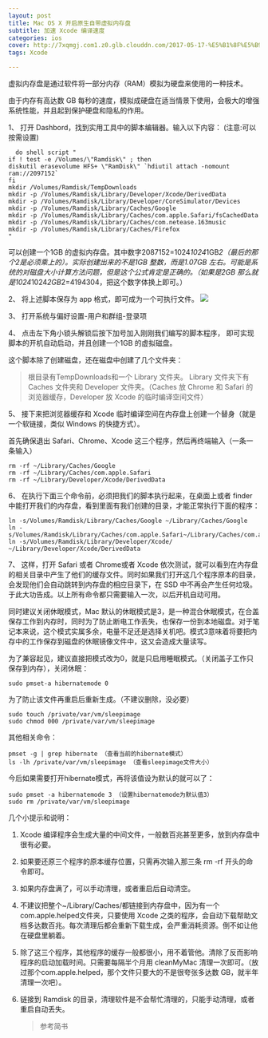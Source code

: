 ```yaml
---
layout: post
title: Mac OS X 开启原生自带虚拟内存盘
subtitle: 加速 Xcode 编译速度
categories: ios
cover: http://7xqmgj.com1.z0.glb.clouddn.com/2017-05-17-%E5%B1%8F%E5%B9%95%E5%BF%AB%E7%85%A7%202017-05-17%20%E4%B8%8A%E5%8D%889.59.46.png
tags: Xcode

---
```


虚拟内存盘是通过软件将一部分内存（RAM）模拟为硬盘来使用的一种技术。

由于内存有高达数 GB 每秒的速度，模拟成硬盘在适当情景下使用，会极大的增强系统性能，并且起到保护硬盘和隐私的作用。

1、 打开 Dashbord，找到实用工具中的脚本编辑器。输入以下内容： (注意:可以按需设置) 

	  do shell script "
	if ! test -e /Volumes/\"Ramdisk\" ; then
	diskutil erasevolume HFS+ \"RamDisk\" `hdiutil attach -nomount 	ram://2097152`
	fi
	mkdir /Volumes/Ramdisk/TempDownloads
	mkdir -p /Volumes/Ramdisk/Library/Developer/Xcode/DerivedData
	mkdir -p /Volumes/Ramdisk/Library/Developer/CoreSimulator/Devices
	mkdir -p /Volumes/Ramdisk/Library/Caches/Google
	mkdir -p /Volumes/Ramdisk/Library/Caches/com.apple.Safari/fsCachedData
	mkdir -p /Volumes/Ramdisk/Library/Caches/com.netease.163music
	mkdir -p /Volumes/Ramdisk/Library/Caches/Firefox
	"  
	
可以创建一个1GB 的虚拟内存盘。其中数字2087152=1024*1024*1GB*2（最后的那个2是必须乘上的）。实际创建出来的不是1GB 整数，而是1.07GB 左右。可能是系统的对磁盘大小计算方法问题，但是这个公式肯定是正确的。（如果是2GB 那么就是1024*1024*2GB*2=4194304，把这个数字体换上即可。）  

2、 将上述脚本保存为 app 格式，即可成为一个可执行文件。
![](http://7xqmgj.com1.z0.glb.clouddn.com/2017-05-16-jiaobenApp.png)  

3、 打开系统与偏好设置-用户和群组-登录项  

4、 点击左下角小锁头解锁后按下加号加入刚刚我们编写的脚本程序，
即可实现脚本的开机自动启动，并且创建一个1GB 的虚拟磁盘。

这个脚本除了创建磁盘，还在磁盘中创建了几个文件夹：  
>根目录有TempDownloads和一个 Library 文件夹。
Library 文件夹下有 Caches 文件夹和 Developer 文件夹。（Caches 放 Chrome 和 Safari 的浏览器缓存，Developer 放 Xcode 的临时编译空间文件）  

5、 接下来把浏览器缓存和 Xcode 临时编译空间在内存盘上创建一个替身（就是一个软链接，类似 Windows 的快捷方式）。

首先确保退出 Safari、Chrome、Xcode 这三个程序，然后再终端输入（一条一条输入）  

	rm -rf ~/Library/Caches/Google
	rm -rf ~/Library/Caches/com.apple.Safari
	rm -rf ~/Library/Developer/Xcode/DerivedData  
	
6、 在执行下面三个命令前，必须把我们的脚本执行起来，在桌面上或者 finder 中能打开我们的内存盘，看到里面有我们创建的目录，才能正常执行下面的程序：

	ln -s/Volumes/Ramdisk/Library/Caches/Google ~/Library/Caches/Google
	ln -s/Volumes/Ramdisk/Library/Caches/com.apple.Safari~/Library/Caches/com.apple.Safari
	ln -s/Volumes/Ramdisk/Library/Developer/Xcode/ ~/Library/Developer/Xcode/DerivedData

7、 这样，打开 Safari 或者 Chrome或者 Xcode 依次测试，就可以看到在内存盘的相关目录中产生了他们的缓存文件。同时如果我们打开这几个程序原本的目录，会发现他们会自动跳转到内存盘的相应目录下，在 SSD 中不再会产生任何垃圾。于此大功告成。以上所有命令都只需要输入一次，以后开机自动可用。  

同时建议关闭休眠模式，Mac 默认的休眠模式是3，是一种混合休眠模式，在合盖保存工作到内存时，同时为了防止断电工作丢失，也保存一份到本地磁盘。对于笔记本来说，这个模式实属多余，电量不足还是选择关机吧。模式3意味着将要把内存中的工作保存到磁盘的休眠镜像文件中，这又会造成大量读写。  

为了兼容起见，建议直接把模式改为0，就是只启用睡眠模式。（关闭盖子工作只保存到内存），关闭休眠：  
	
	sudo pmset-a hibernatemode 0  
	
为了防止该文件再重启后重新生成。（不建议删除，没必要）  
	
	sudo touch /private/var/vm/sleepimage 
	sudo chmod 000 /private/var/vm/sleepimage  
	
其他相关命令：  

	pmset -g | grep hibernate （查看当前的hibernate模式）
	ls -lh /private/var/vm/sleepimage （查看sleepimage文件大小）  
	
今后如果需要打开hibernate模式，再将该值设为默认的就可以了：

	sudo pmset -a hibernatemode 3 （设置hibernatemode为默认值3）
	sudo rm /private/var/vm/sleepimage  
	
几个小提示和说明：

1. Xcode 编译程序会生成大量的中间文件，一般数百兆甚至更多，放到内存盘中很有必要。

2. 如果要还原三个程序的原本缓存位置，只需再次输入那三条 rm -rf 开头的命令即可。

3. 如果内存盘满了，可以手动清理，或者重启后自动清空。

4. 不建议把整个~/Library/Caches/都链接到内存盘中，因为有一个 com.apple.helped文件夹，只要使用 Xcode 之类的程序，会自动下载帮助文档多达数百兆。每次清理后都会重新下载生成，会严重消耗资源。倒不如让他在硬盘里躺着。

5. 除了这三个程序，其他程序的缓存一般都很小，用不着管他。清除了反而影响程序的启动加载时间。只需要每隔半个月用 cleanMyMac 清理一次即可。（放过那个com.apple.helped，那个文件只要大的不是很夸张多达数 GB，就半年清理一次吧）。

6. 链接到 Ramdisk 的目录，清理软件是不会帮忙清理的，只能手动清理，或者重启自动丢失。

	> 参考简书
